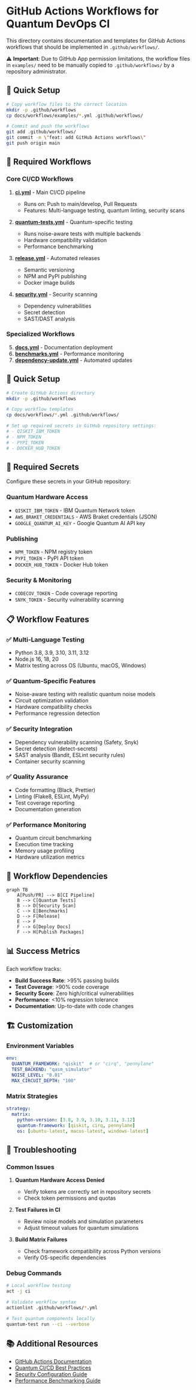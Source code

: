 # GitHub Actions Workflows for Quantum DevOps CI

This directory contains documentation and templates for GitHub Actions workflows that should be implemented in `.github/workflows/`.

⚠️ **Important**: Due to GitHub App permission limitations, the workflow files in `examples/` need to be manually copied to `.github/workflows/` by a repository administrator.

## 🚀 Quick Setup

```bash
# Copy workflow files to the correct location
mkdir -p .github/workflows
cp docs/workflows/examples/*.yml .github/workflows/

# Commit and push the workflows
git add .github/workflows/
git commit -m \"feat: add GitHub Actions workflows\"
git push origin main
```

## 🔧 Required Workflows

### Core CI/CD Workflows

1. **[ci.yml](ci.yml)** - Main CI/CD pipeline
   - Runs on: Push to main/develop, Pull Requests
   - Features: Multi-language testing, quantum linting, security scans

2. **[quantum-tests.yml](quantum-tests.yml)** - Quantum-specific testing
   - Runs noise-aware tests with multiple backends
   - Hardware compatibility validation
   - Performance benchmarking

3. **[release.yml](release.yml)** - Automated releases
   - Semantic versioning
   - NPM and PyPI publishing
   - Docker image builds

4. **[security.yml](security.yml)** - Security scanning
   - Dependency vulnerabilities
   - Secret detection
   - SAST/DAST analysis

### Specialized Workflows

5. **[docs.yml](docs.yml)** - Documentation deployment
6. **[benchmarks.yml](benchmarks.yml)** - Performance monitoring
7. **[dependency-update.yml](dependency-update.yml)** - Automated updates

## 🚀 Quick Setup

```bash
# Create GitHub Actions directory
mkdir -p .github/workflows

# Copy workflow templates
cp docs/workflows/*.yml .github/workflows/

# Set up required secrets in GitHub repository settings:
# - QISKIT_IBM_TOKEN
# - NPM_TOKEN
# - PYPI_TOKEN
# - DOCKER_HUB_TOKEN
```

## 🔐 Required Secrets

Configure these secrets in your GitHub repository:

### Quantum Hardware Access
- `QISKIT_IBM_TOKEN` - IBM Quantum Network token
- `AWS_BRAKET_CREDENTIALS` - AWS Braket credentials (JSON)
- `GOOGLE_QUANTUM_AI_KEY` - Google Quantum AI API key

### Publishing
- `NPM_TOKEN` - NPM registry token
- `PYPI_TOKEN` - PyPI API token
- `DOCKER_HUB_TOKEN` - Docker Hub token

### Security & Monitoring
- `CODECOV_TOKEN` - Code coverage reporting
- `SNYK_TOKEN` - Security vulnerability scanning

## 📋 Workflow Features

### ✅ Multi-Language Testing
- Python 3.8, 3.9, 3.10, 3.11, 3.12
- Node.js 16, 18, 20
- Matrix testing across OS (Ubuntu, macOS, Windows)

### ✅ Quantum-Specific Features
- Noise-aware testing with realistic quantum noise models
- Circuit optimization validation
- Hardware compatibility checks
- Performance regression detection

### ✅ Security Integration
- Dependency vulnerability scanning (Safety, Snyk)
- Secret detection (detect-secrets)
- SAST analysis (Bandit, ESLint security rules)
- Container security scanning

### ✅ Quality Assurance
- Code formatting (Black, Prettier)
- Linting (Flake8, ESLint, MyPy)
- Test coverage reporting
- Documentation generation

### ✅ Performance Monitoring
- Quantum circuit benchmarking
- Execution time tracking
- Memory usage profiling
- Hardware utilization metrics

## 🔄 Workflow Dependencies

```mermaid
graph TB
    A[Push/PR] --> B[CI Pipeline]
    B --> C[Quantum Tests]
    B --> D[Security Scan]
    C --> E[Benchmarks]
    D --> F[Release]
    E --> F
    F --> G[Deploy Docs]
    F --> H[Publish Packages]
```

## 📊 Success Metrics

Each workflow tracks:
- **Build Success Rate**: >95% passing builds
- **Test Coverage**: >90% code coverage
- **Security Score**: Zero high/critical vulnerabilities
- **Performance**: <10% regression tolerance
- **Documentation**: Up-to-date with code changes

## 🏗️ Customization

### Environment Variables
```yaml
env:
  QUANTUM_FRAMEWORK: "qiskit"  # or "cirq", "pennylane"
  TEST_BACKEND: "qasm_simulator"
  NOISE_LEVEL: "0.01"
  MAX_CIRCUIT_DEPTH: "100"
```

### Matrix Strategies
```yaml
strategy:
  matrix:
    python-version: [3.8, 3.9, 3.10, 3.11, 3.12]
    quantum-framework: [qiskit, cirq, pennylane]
    os: [ubuntu-latest, macos-latest, windows-latest]
```

## 🔧 Troubleshooting

### Common Issues

1. **Quantum Hardware Access Denied**
   - Verify tokens are correctly set in repository secrets
   - Check token permissions and quotas

2. **Test Failures in CI**
   - Review noise models and simulation parameters
   - Adjust timeout values for quantum simulations

3. **Build Matrix Failures**
   - Check framework compatibility across Python versions
   - Verify OS-specific dependencies

### Debug Commands
```bash
# Local workflow testing
act -j ci

# Validate workflow syntax
actionlint .github/workflows/*.yml

# Test quantum components locally
quantum-test run --ci --verbose
```

## 📚 Additional Resources

- [GitHub Actions Documentation](https://docs.github.com/en/actions)
- [Quantum CI/CD Best Practices](../quantum-cicd-guide.md)
- [Security Configuration Guide](../security/README.md)
- [Performance Benchmarking Guide](../benchmarking/README.md)